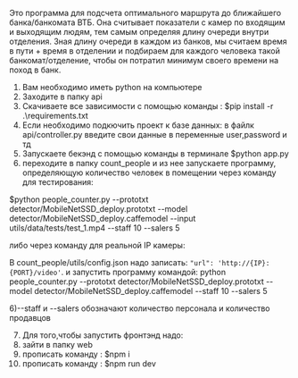 Это программа для подсчета оптимального маршрута до ближайшего банка/банкомата ВТБ. Она считывает показатели с камер по входящим и выходящим людям, тем самым определяя длину очереди внутри отделения. Зная длину очереди в каждом из банков, мы считаем время в пути + время в отделении и подбираем для каждого человека такой банкомат/отделение, чтобы он потратил минимум своего времени на поход в банк.




1) Вам необходимо иметь python на компьютере
2) Заходите в папку api
3) Скачиваете все зависимости с помощью команды : $pip install -r .\requirements.txt
4) Если необходимо подкючить проект к базе данных: в файлк api/controller.py введите свои данные в переменные user,password и тд
5) Запускаете бекэнд с помощью команды в терминале $python app.py
6) переходите в папку count_people и из нее запускаете программу, определяющую количество человек в помещении через команду для тестирования:

$python people_counter.py --prototxt detector/MobileNetSSD_deploy.prototxt --model detector/MobileNetSSD_deploy.caffemodel --input utils/data/tests/test_1.mp4 --staff 10 --salers 5 

либо через команду для реальной IP камеры:

В count_people/utils/config.json надо записать: ```"url": 'http://{IP}:{PORT}/video'```.
и запустить программу командой:
python people_counter.py --prototxt detector/MobileNetSSD_deploy.prototxt --model detector/MobileNetSSD_deploy.caffemodel --staff 10 --salers 5 


6)--staff и --salers обозначают количество персонала и количество продавцов

7) Для того,чтобы запустить фронтэнд надо:
8) зайти в папку web
9) прописать команду : $npm i
10) прописать команду : $npm run dev
